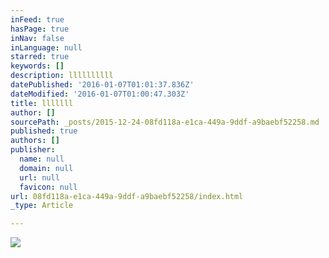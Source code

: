 ```yaml
---
inFeed: true
hasPage: true
inNav: false
inLanguage: null
starred: true
keywords: []
description: llllllllll
datePublished: '2016-01-07T01:01:37.836Z'
dateModified: '2016-01-07T01:00:47.303Z'
title: lllllll
author: []
sourcePath: _posts/2015-12-24-08fd118a-e1ca-449a-9ddf-a9baebf52258.md
published: true
authors: []
publisher:
  name: null
  domain: null
  url: null
  favicon: null
url: 08fd118a-e1ca-449a-9ddf-a9baebf52258/index.html
_type: Article

---
```

![](https://the-grid-user-content.s3-us-west-2.amazonaws.com/c7eb2793-fd8b-4f4d-b015-8c27500c6a96.jpg)